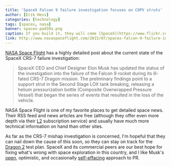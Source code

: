 ```yaml
---
title: 'SpaceX Falcon 9 failure investigation focuses on COPV struts'
author: [Erik Hess]
categories: [technology]
tags: [spacex, nasa]
banner: spacex-pad39a.png
caption: If you build it, they will come [SpaceX](https://www.flickr.com/photos/spacexphotos/18039170043/)
link: http://www.nasaspaceflight.com/2015/07/spacex-falcon-9-failure-investigation-focuses-update/
---
```


[NASA Space Flight](http://www.nasaspaceflight.com/2015/07/spacex-falcon-9-failure-investigation-focuses-update/) has a highly detailed post about the current state of the SpaceX CRS-7 failure investigation:

> SpaceX CEO and Chief Designer Elon Musk has updated the status of the investigation into the failure of the Falcon 9 rocket during its ill-fated CRS-7 Dragon mission. The preliminary findings point to a support strut in the Second Stage LOX tank breaking, releasing a helium pressurization bottle (Composite Overwrapped Pressure Vessel) that began the series of events that resulted in the loss of the vehicle.

NASA Space Flight is one of my favorite places to get detailed space news. Their RSS feed and news articles are free (although they offer even more depth via their [L2](http://www.nasaspaceflight.com/l2/) subscription service) and usually have much more technical information on hand than other sites.

As far as the CRS-7 mishap investigation is concerned, I'm hopeful that they can nail down the cause of this soon, so they can stay on track for the [Dragon 2](https://en.wikipedia.org/wiki/Dragon_V2) test plan. SpaceX and its commercial peers are our best hope for fixing what's wrong with space exploration in this country, and I like Musk's [open](http://high90.pub/blog/spacex-puts-their-photos-in-public-domain), optimistic, and occasionally [self-effacing](https://twitter.com/elonmusk/status/555981841476227072) approach to PR.
